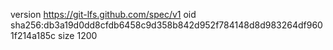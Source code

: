 version https://git-lfs.github.com/spec/v1
oid sha256:db3a19d0dd8cfdb6458c9d358b842d952f784148d8d983264df9601f214a185c
size 1200
